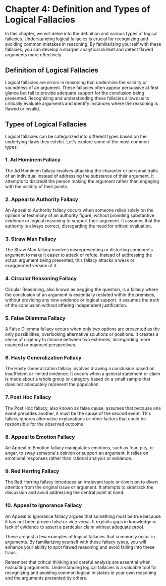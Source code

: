 Chapter 4: Definition and Types of Logical Fallacies
====================================================

In this chapter, we will delve into the definition and various types of logical fallacies. Understanding logical fallacies is crucial for recognizing and avoiding common mistakes in reasoning. By familiarizing yourself with these fallacies, you can develop a sharper analytical skillset and detect flawed arguments more effectively.

**Definition of Logical Fallacies**
-----------------------------------

Logical fallacies are errors in reasoning that undermine the validity or soundness of an argument. These fallacies often appear persuasive at first glance but fail to provide adequate support for the conclusion being presented. Recognizing and understanding these fallacies allows us to critically evaluate arguments and identify instances where the reasoning is flawed or invalid.

**Types of Logical Fallacies**
------------------------------

Logical fallacies can be categorized into different types based on the underlying flaws they exhibit. Let's explore some of the most common types:

### 1. **Ad Hominem Fallacy**

The Ad Hominem fallacy involves attacking the character or personal traits of an individual instead of addressing the substance of their argument. It attempts to discredit the person making the argument rather than engaging with the validity of their points.

### 2. **Appeal to Authority Fallacy**

An Appeal to Authority fallacy occurs when someone relies solely on the opinion or testimony of an authority figure, without providing substantive evidence or logical reasoning to support their argument. It assumes that the authority is always correct, disregarding the need for critical evaluation.

### 3. **Straw Man Fallacy**

The Straw Man fallacy involves misrepresenting or distorting someone's argument to make it easier to attack or refute. Instead of addressing the actual argument being presented, this fallacy attacks a weak or exaggerated version of it.

### 4. **Circular Reasoning Fallacy**

Circular Reasoning, also known as begging the question, is a fallacy where the conclusion of an argument is essentially restated within the premises, without providing any new evidence or logical support. It assumes the truth of the conclusion without offering independent justification.

### 5. **False Dilemma Fallacy**

A False Dilemma fallacy occurs when only two options are presented as the only possibilities, overlooking alternative solutions or positions. It creates a sense of urgency to choose between two extremes, disregarding more nuanced or nuanced perspectives.

### 6. **Hasty Generalization Fallacy**

The Hasty Generalization fallacy involves drawing a conclusion based on insufficient or limited evidence. It occurs when a general statement or claim is made about a whole group or category based on a small sample that does not adequately represent the population.

### 7. **Post Hoc Fallacy**

The Post Hoc fallacy, also known as false cause, assumes that because one event precedes another, it must be the cause of the second event. This fallacy ignores alternative explanations or other factors that could be responsible for the observed outcome.

### 8. **Appeal to Emotion Fallacy**

An Appeal to Emotion fallacy manipulates emotions, such as fear, pity, or anger, to sway someone's opinion or support an argument. It relies on emotional responses rather than rational analysis or evidence.

### 9. **Red Herring Fallacy**

The Red Herring fallacy introduces an irrelevant topic or diversion to divert attention from the original issue or argument. It attempts to sidetrack the discussion and avoid addressing the central point at hand.

### 10. **Appeal to Ignorance Fallacy**

An Appeal to Ignorance fallacy argues that something must be true because it has not been proven false or vice versa. It exploits gaps in knowledge or lack of evidence to assert a particular claim without adequate proof.

These are just a few examples of logical fallacies that commonly occur in arguments. By familiarizing yourself with these fallacy types, you will enhance your ability to spot flawed reasoning and avoid falling into these traps.

Remember that critical thinking and careful analysis are essential when evaluating arguments. Understanding logical fallacies is a valuable tool for recognizing and avoiding common logical mistakes in your own reasoning and the arguments presented by others.
